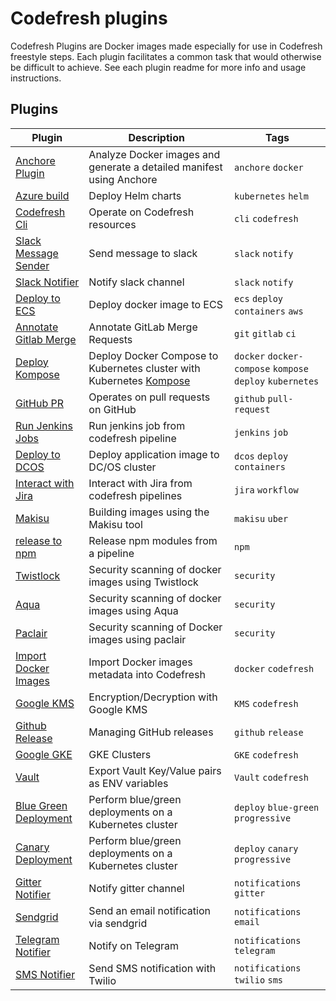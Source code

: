 # Codefresh plugins 

Codefresh Plugins are Docker images made especially for use in Codefresh freestyle steps. Each plugin facilitates a common task that would otherwise be difficult to achieve.
See each plugin readme for more info and usage instructions.

## Plugins

| Plugin|  Description| Tags|
| --- | --- |  --- |
| [Anchore Plugin](https://github.com/codefresh-plugins/anchore-plugin) | Analyze Docker images and generate a detailed manifest using Anchore| `anchore` `docker`|
| [Azure build](https://github.com/codefresh-plugins/azure-build-plugin) | Deploy Helm charts | `kubernetes` `helm`|
| [Codefresh Cli](https://github.com/codefresh-plugins/cli) | Operate on Codefresh resources | `cli` `codefresh`|
| [Slack Message Sender](https://github.com/codefresh-plugins/slack-message-sender)| Send message to slack| `slack` `notify`|
| [Slack Notifier](https://github.com/codefresh-plugins/slack-notifier)| Notify slack channel| `slack` `notify`|
| [Deploy to ECS](https://github.com/codefresh-plugins/ecs-deploy)| Deploy docker image to ECS| `ecs` `deploy` `containers` `aws`                         |
| [Annotate Gitlab Merge](https://github.com/codefresh-plugins/cf-gitlab-mr-annotate) | Annotate GitLab Merge Requests | `git` `gitlab` `ci`   |
| [Deploy Kompose](https://github.com/codefresh-plugins/cf-kompose-plugin)| Deploy Docker Compose to Kubernetes cluster with Kubernetes [Kompose](http://kompose.io) | `docker` `docker-compose` `kompose` `deploy` `kubernetes` |
| [GitHub PR](https://github.com/codefresh-plugins/github-pr-plugin)| Operates on pull requests on GitHub | `github` `pull-request` |
| [Run Jenkins Jobs](https://github.com/codefresh-plugins/cf-run-jenkins-jobs)| Run jenkins job from codefresh pipeline| `jenkins` `job`|
| [Deploy to DCOS](https://github.com/codefresh-plugins/cf-deploy-dcos) | Deploy application image to DC/OS cluster | `dcos` `deploy` `containers` |
| [Interact with Jira](https://github.com/codefresh-plugins/jira-cli-docker) | Interact with Jira from codefresh pipelines| `jira` `workflow`|
| [Makisu](https://github.com/codefresh-plugins/cfstep-makisu) | Building images using the Makisu tool | `makisu` `uber`|
| [release to npm](https://github.com/codefresh-plugins/npm-publish) | Release npm modules from a pipeline | `npm` |
| [Twistlock](https://github.com/codefresh-plugins/cf-twistlock) | Security scanning of docker images using Twistlock | `security` |
| [Aqua](https://github.com/codefresh-plugins/cfstep-aqua) | Security scanning of docker images using Aqua | `security` |
| [Paclair](https://github.com/codefresh-plugins/cfstep-paclair) |  Security scanning of Docker images using paclair | `security` |
| [Import Docker Images](https://github.com/codefresh-plugins/cf-import-image) | Import Docker images metadata into Codefresh| `docker` `codefresh`|
| [Google KMS](https://github.com/codefresh-plugins/google-kms) | Encryption/Decryption with Google KMS| `KMS` `codefresh`|
| [Github Release](https://github.com/codefresh-plugins/cfstep-github-release) | Managing GitHub releases | `github` `release`|
| [Google GKE](https://github.com/codefresh-plugins/plugin-gke) | GKE Clusters | `GKE` `codefresh`|
| [Vault](https://github.com/codefresh-plugins/cf-vault-plugin) | Export Vault Key/Value pairs as ENV variables | `Vault` `codefresh`|
| [Blue Green Deployment](https://github.com/codefresh-plugins/k8s-blue-green-deployment) | Perform blue/green deployments on a Kubernetes cluster| `deploy` `blue-green` `progressive`|
| [Canary Deployment](https://github.com/codefresh-plugins/k8s-canary-deployment) | Perform blue/green deployments on a Kubernetes cluster| `deploy` `canary` `progressive`|
| [Gitter Notifier](https://github.com/codefresh-plugins/gitter-notifier) | Notify gitter channel| `notifications` `gitter`|
| [Sendgrid](https://github.com/codefresh-plugins/sendgrid-plugin) | Send an email notification via sendgrid| `notifications` `email`|
| [Telegram Notifier](https://github.com/codefresh-plugins/telegram-notifier) | Notify on Telegram| `notifications` `telegram`|
| [SMS Notifier](https://github.com/codefresh-plugins/send-sms) | Send SMS notification with Twilio| `notifications` `twilio` `sms`|


